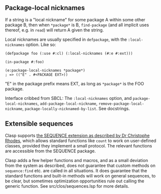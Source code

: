 Package-local nicknames
-----------------------

If a string is a "local nickname" for some package A within some other package B, then when `*package*` is B, `find-package` (and all implicit uses thereof, e.g. in `read`) will return A given the string.

Local nicknames are usually specified in `defpackage`, with the `:local-nicknames` option. Like so:

```common-lisp
(defpackage foo (:use #:cl) (:local-nicknames (#:e #:ext)))

(in-package #:foo)

(e:package-local-nicknames *package*)
; => (("E" . #<PACKAGE EXT>))
```

"E" in the package prefix means EXT, as long as `*package*` is the FOO package.

Interface cribbed from SBCL: The `:local-nicknames` option, and `package-local-nicknames`, `add-package-local-nickname`, `remove-package-local-nickname`, `package-locally-nicknamed-by-list`. See docstrings.

Extensible sequences
--------------------

Clasp supports [the SEQUENCE extension as described by Dr Christophe Rhodes](http://research.gold.ac.uk/2344/1/sequences-20070301.pdf), which allows standard functions like `count` to work on user-defined classes, provided they implement a small protocol. The relevant functions are accessible from the SEQUENCE package.

Clasp adds a few helper functions and macros, and as a small deviation from the system as described, does not guarantee that custom methods on `sequence:find` etc. are called in all situations. It does guarantee that the standard functions and built-in methods will work on general sequences, to be clear, but sometimes optimization opportunities rule out calling the generic function. See src/clos/sequences.lsp for more details.